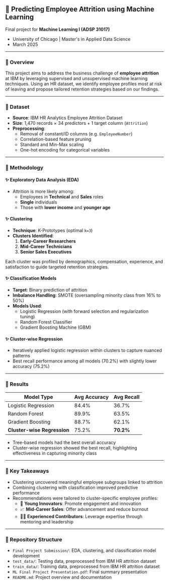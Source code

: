 ## 👥 Predicting Employee Attrition using Machine Learning

Final project for **Machine Learning I (ADSP 31017)**  
* University of Chicago | Master's in Applied Data Science
* March 2025  

---

### 🌟 Overview

This project aims to address the business challenge of **employee attrition** at IBM by leveraging supervised and unsupervised machine learning techniques. Using an HR dataset, we identify employee profiles most at risk of leaving and propose tailored retention strategies based on our findings.

---

### 🌟 Dataset

- **Source**: IBM HR Analytics Employee Attrition Dataset  
- **Size**: 1,470 records × 34 predictors + 1 target column (`Attrition`)  
- **Preprocessing**:
  - Removal of constant/ID columns (e.g. `EmployeeNumber`)
  - Correlation-based feature pruning
  - Standard and Min-Max scaling
  - One-hot encoding for categorical variables

---

### 🌟 Methodology

#### ✨ Exploratory Data Analysis (EDA)

- Attrition is more likely among:
  - Employees in **Technical** and **Sales** roles
  - **Single** individuals
  - Those with **lower income** and **younger age**

#### ✨ Clustering

- **Technique**: K-Prototypes (optimal `k=3`)
- **Clusters Identified**:
  1. **Early-Career Researchers**
  2. **Mid-Career Technicians**
  3. **Senior Sales Executives**

Each cluster was profiled by demographics, compensation, experience, and satisfaction to guide targeted retention strategies.

#### ✨ Classification Models

- **Target**: Binary prediction of attrition
- **Imbalance Handling**: SMOTE (oversampling minority class from 16% to 50%)
- **Models Used**:
  - Logistic Regression (with forward selection and regularization tuning)
  - Random Forest Classifier
  - Gradient Boosting Machine (GBM)

#### ✨ Cluster-wise Regression

- Iteratively applied logistic regression within clusters to capture nuanced patterns
- Best recall performance among all models (70.2%) with slightly lower accuracy (75.2%)

---

### 🌟 Results

| Model Type              | Avg Accuracy | Avg Recall |
|-------------------------|--------------|------------|
| Logistic Regression     | 84.4%        | 36.7%      |
| Random Forest           | 89.9%        | 63.5%      |
| Gradient Boosting       | 88.7%        | 62.1%      |
| **Cluster-wise Regression** | 75.2%    | **70.2%**  |

- Tree-based models had the best overall accuracy
- Cluster-wise regression showed the best recall, highlighting effectiveness in capturing minority class

---

### 🌟 Key Takeaways

- Clustering uncovered meaningful employee subgroups linked to attrition
- Combining clustering with classification improved predictive performance
- Recommendations were tailored to cluster-specific employee profiles:
  - 🌱 **Young Innovators**: Promote engagement and innovation
  - 📈 **Mid-Career Sales**: Offer advancement and reduce burnout
  - 👨‍🏫 **Experienced Contributors**: Leverage expertise through mentoring and leadership

---

### 🌟 Repository Structure
- `Final Project Submission/`: EDA, clustering, and classification model development
- `test_data/`: Testing data, preprocessed from IBM HR attrition dataset
- `train_data/`: Training data, preprocessed from IBM HR attrition dataset
- `ML Final Project Presentation.pdf`: Final summary presentation
- `README.md`: Project overview and documentation
